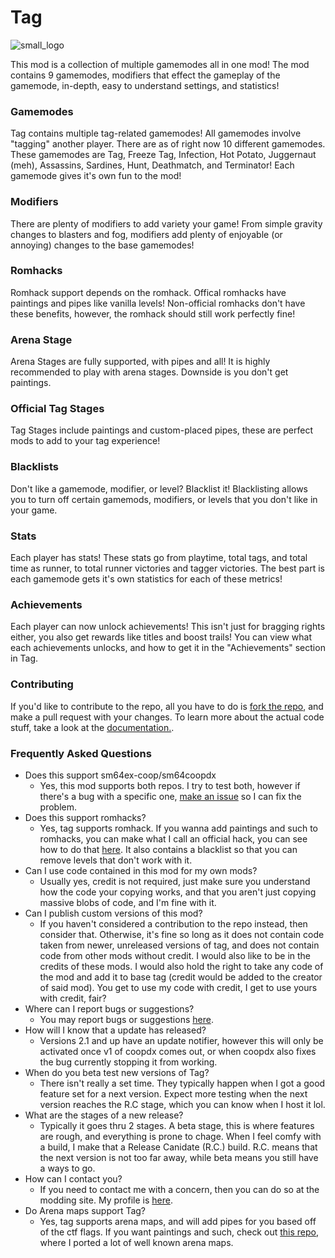 # Tag

![small_logo](https://github.com/EmeraldLoc/tag/assets/86802223/5abe4931-f5db-4fad-a8e7-f98fbc9a8990)

This mod is a collection of multiple gamemodes all in one mod! The mod contains 9 gamemodes, modifiers that effect the gameplay of the gamemode, in-depth, easy to understand settings, and statistics!

### Gamemodes

Tag contains multiple tag-related gamemodes! All gamemodes involve "tagging" another player. There are as of right now 10 different gamemodes. These gamemodes are Tag, Freeze Tag, Infection, Hot Potato, Juggernaut (meh), Assassins, Sardines, Hunt, Deathmatch, and Terminator! Each gamemode gives it's own fun to the mod!

### Modifiers

There are plenty of modifiers to add variety your game! From simple gravity changes to blasters and fog, modifiers add plenty of enjoyable (or annoying) changes to the base gamemodes!

### Romhacks

Romhack support depends on the romhack. Offical romhacks have paintings and pipes like vanilla levels! Non-official romhacks don't have these benefits, however, the romhack should still work perfectly fine!

### Arena Stage

Arena Stages are fully supported, with pipes and all! It is highly recommended to play with arena stages. Downside is you don't get paintings.

### Official Tag Stages

Tag Stages include paintings and custom-placed pipes, these are perfect mods to add to your tag experience!

### Blacklists

Don't like a gamemode, modifier, or level? Blacklist it! Blacklisting allows you to turn off certain gamemods, modifiers, or levels that you don't like in your game.

### Stats

Each player has stats! These stats go from playtime, total tags, and total time as runner, to total runner victories and tagger victories. The best part is each gamemode gets it's own statistics for each of these metrics!

### Achievements

Each player can now unlock achievements! This isn't just for bragging rights either, you also get rewards like titles and boost trails! You can view what each achievements unlocks, and how to get it in the "Achievements" section in Tag.

### Contributing

If you'd like to contribute to the repo, all you have to do is [fork the repo]((https://github.com/EmeraldLoc/tag/fork)), and make a pull request with your changes. To learn more about the actual code stuff, take a look at the [documentation.](docs/DOCUMENTATION.md).

### Frequently Asked Questions

- Does this support sm64ex-coop/sm64coopdx
  - Yes, this mod supports both repos. I try to test both, however if there's a bug with a specific one, [make an issue](https://github.com/EmeraldLoc/tag/issues) so I can fix the problem.
- Does this support romhacks?
  - Yes, tag supports romhack. If you wanna add paintings and such to romhacks, you can make what I call an official hack, you can see how to do that [here](./romhacks.md). It also contains a blacklist so that you can remove levels that don't work with it.
- Can I use code contained in this mod for my own mods?
  - Usually yes, credit is not required, just make sure you understand how the code your copying works, and that you aren't just copying massive blobs of code, and I'm fine with it.
- Can I publish custom versions of this mod?
  - If you haven't considered a contribution to the repo instead, then consider that. Otherwise, it's fine so long as it does not contain code taken from newer, unreleased versions of tag, and does not contain code from other mods without credit. I would also like to be in the credits of these mods. I would also hold the right to take any code of the mod and add it to base tag (credit would be added to the creator of said mod). You get to use my code with credit, I get to use yours with credit, fair?
- Where can I report bugs or suggestions?
  - You may report bugs or suggestions [here](https://github.com/EmeraldLoc/tag/issues).
- How will I know that a update has released?
  - Versions 2.1 and up have an update notifier, however this will only be activated once v1 of coopdx comes out, or when coopdx also fixes the bug currently stopping it from working.
- When do you beta test new versions of Tag?
  - There isn't really a set time. They typically happen when I got a good feature set for a next version. Expect more testing when the next version reaches the R.C stage, which you can know when I host it lol.
- What are the stages of a new release?
  - Typically it goes thru 2 stages. A beta stage, this is where features are rough, and everything is prone to chage. When I feel comfy with a build, I make that a Release Canidate (R.C.) build. R.C. means that the next version is not too far away, while beta means you still have a ways to go.
- How can I contact you?
  - If you need to contact me with a concern, then you can do so at the modding site. My profile is [here](https://mods.sm64coopdx.com/members/emeraldlockdown.116/).
- Do Arena maps support Tag?
  - Yes, tag supports arena maps, and will add pipes for you based off of the ctf flags. If you want paintings and such, check out [this repo](https://github.com/EmeraldLoc/tag-arena-maps), where I ported a lot of well known arena maps.

